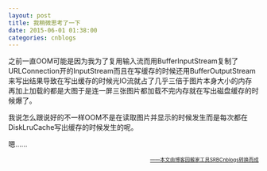 ```yaml
---
layout: post
title: 我稍微思考了一下
date: 2015-06-01 01:38:00
categories: cnblogs
---
```


<p>之前一直OOM可能是因为我为了复用输入流而用BufferInputStream复制了URLConnection开的InputStream而且在写缓存的时候还用BufferOutputStream来写出结果导致在写出缓存的时候光IO流就占了几乎三倍于图片本身大小的内存再加上加载的都是大图于是连一屏三张图片都加载不完内存就在写出磁盘缓存的时候爆了。</p>
<p>我说怎么跟说好的不一样OOM不是在读取图片并显示的时候发生而是每次都在DiskLruCache写出缓存的时候发生的呢。</p>
<p>嗯&hellip;&hellip;</p>

<div align=right><a href="https://github.com/mlxy"><font size=1>——本文由博客园搬家工具SRBCnblogs转换而成</font></a></div>